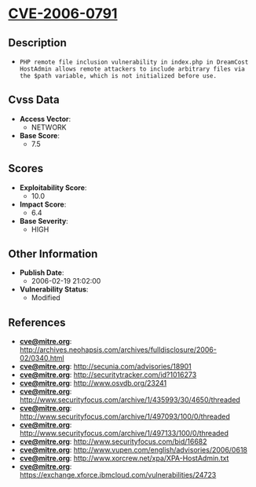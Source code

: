 
# [CVE-2006-0791](https://cve.mitre.org/cgi-bin/cvename.cgi?name=CVE-2006-0791)

## Description

- `PHP remote file inclusion vulnerability in index.php in DreamCost HostAdmin allows remote attackers to include arbitrary files via the $path variable, which is not initialized before use.`

## Cvss Data

- **Access Vector**:
  - NETWORK
- **Base Score**:
  - 7.5

## Scores

- **Exploitability Score**:
  - 10.0
- **Impact Score**:
  - 6.4
- **Base Severity**:
  - HIGH

## Other Information

- **Publish Date**:
  - 2006-02-19 21:02:00
- **Vulnerability Status**:
  - Modified

## References

- **cve@mitre.org**: http://archives.neohapsis.com/archives/fulldisclosure/2006-02/0340.html
- **cve@mitre.org**: http://secunia.com/advisories/18901
- **cve@mitre.org**: http://securitytracker.com/id?1016273
- **cve@mitre.org**: http://www.osvdb.org/23241
- **cve@mitre.org**: http://www.securityfocus.com/archive/1/435993/30/4650/threaded
- **cve@mitre.org**: http://www.securityfocus.com/archive/1/497093/100/0/threaded
- **cve@mitre.org**: http://www.securityfocus.com/archive/1/497133/100/0/threaded
- **cve@mitre.org**: http://www.securityfocus.com/bid/16682
- **cve@mitre.org**: http://www.vupen.com/english/advisories/2006/0618
- **cve@mitre.org**: http://www.xorcrew.net/xpa/XPA-HostAdmin.txt
- **cve@mitre.org**: https://exchange.xforce.ibmcloud.com/vulnerabilities/24723

